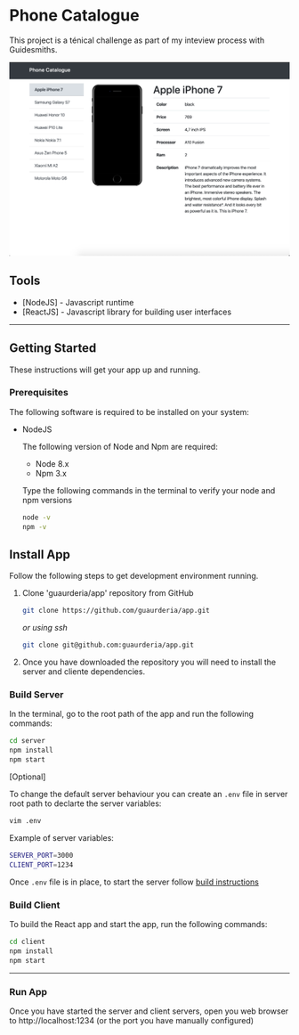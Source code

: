 # Phone Catalogue

This project is a ténical challenge as part of my inteview process with Guidesmiths.

<img src="./server/public/images/app_screenshot.png">

## Tools

- [NodeJS] - Javascript runtime
- [ReactJS] - Javascript library for building user interfaces

---

## Getting Started

These instructions will get your app up and running.

### Prerequisites

The following software is required to be installed on your system:

- NodeJS

  The following version of Node and Npm are required:

  - Node 8.x
  - Npm 3.x

  Type the following commands in the terminal to verify your node and npm versions

  ```bash
  node -v
  npm -v
  ```

## Install App

Follow the following steps to get development environment running.

1. Clone 'guaurderia/app' repository from GitHub

   ```bash
   git clone https://github.com/guaurderia/app.git
   ```

   _or using ssh_

   ```bash
   git clone git@github.com:guaurderia/app.git
   ```

2. Once you have downloaded the repository you will need to install the server and cliente dependencies.

### Build Server

In the terminal, go to the root path of the app and run the following commands:

```bash
cd server
npm install
npm start
```

[Optional]

To change the default server behaviour you can create an `.env` file in server root path to declarte the server variables:

```bash
vim .env
```

Example of server variables:

```bash
SERVER_PORT=3000
CLIENT_PORT=1234

```

Once `.env` file is in place, to start the server follow [build instructions](#Build-server)

### Build Client

To build the React app and start the app, run the following commands:

```bash
cd client
npm install
npm start
```

---

### Run App

Once you have started the server and client servers, open you web browser to http://localhost:1234 (or the port you have manually configured)
